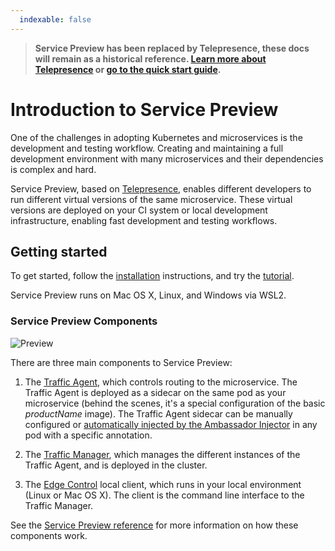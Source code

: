 ```yaml
---
  indexable: false
---
```


> **Service Preview has been replaced by Telepresence, these docs will remain as a historical reference. [Learn more about Telepresence](/docs/telepresence/latest/faqs) or [go to the quick start guide](/docs/telepresence/latest/quick-start/).**

# Introduction to Service Preview

One of the challenges in adopting Kubernetes and microservices is the development and testing workflow. Creating and maintaining a full development environment with many microservices and their dependencies is complex and hard.

Service Preview, based on [Telepresence](https://www.telepresence.io), enables different developers to run different virtual versions of the same microservice. These virtual versions are deployed on your CI system or local development infrastructure, enabling fast development and testing workflows.

## Getting started

To get started, follow the [installation](service-preview-install) instructions, and try the [tutorial](service-preview-tutorial).

Service Preview runs on Mac OS X, Linux, and Windows via WSL2.

### Service Preview Components

![Preview](../../../images/service-preview.png)

There are three main components to Service Preview:

1. The [Traffic Agent](service-preview-reference#traffic-agent), which controls routing to the microservice. The Traffic Agent is deployed as a sidecar on the same pod as your microservice (behind the scenes, it's a special configuration of the basic $productName$ image). The Traffic Agent sidecar can be manually configured or [automatically injected by the Ambassador Injector](service-preview-reference#automatic-traffic-agent-sidecar-injection-with-ambassador-injector) in any pod with a specific annotation.

2. The [Traffic Manager](service-preview-reference#traffic-manager), which manages the different instances of the Traffic Agent, and is deployed in the cluster.

3. The [Edge Control](edge-control) local client, which runs in your local environment (Linux or Mac OS X). The client is the command line interface to the Traffic Manager.

See the [Service Preview reference](service-preview-reference) for more information on how these components work.
